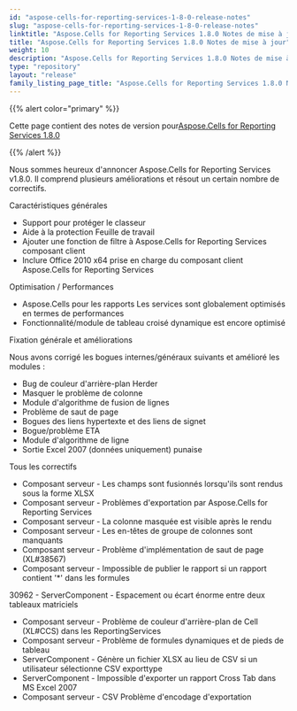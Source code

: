 ```yaml
---
id: "aspose-cells-for-reporting-services-1-8-0-release-notes"
slug: "aspose-cells-for-reporting-services-1-8-0-release-notes"
linktitle: "Aspose.Cells for Reporting Services 1.8.0 Notes de mise à jour"
title: "Aspose.Cells for Reporting Services 1.8.0 Notes de mise à jour"
weight: 10
description: "Aspose.Cells for Reporting Services 1.8.0 Notes de mise à jour – the latest updates and fixes."
type: "repository"
layout: "release"
family_listing_page_title: "Aspose.Cells for Reporting Services 1.8.0 Notes de mise à jour"
---
```

{{% alert color="primary" %}} 

 Cette page contient des notes de version pour[Aspose.Cells for Reporting Services 1.8.0](https://releases.aspose.com/cells/reportingservices/new-releases/aspose.cells-for-reporting-services-1.8.0/)

{{% /alert %}} 

 Nous sommes heureux d'annoncer Aspose.Cells for Reporting Services v1.8.0. Il comprend plusieurs améliorations et résout un certain nombre de correctifs.

 Caractéristiques générales



- Support pour protéger le classeur
- Aide à la protection Feuille de travail
- Ajouter une fonction de filtre à
 Aspose.Cells for Reporting Services composant client
- Inclure Office 2010 x64
 prise en charge du composant client Aspose.Cells for Reporting Services



 Optimisation / Performances

- Aspose.Cells pour les rapports
 Les services sont globalement optimisés en termes de performances
- Fonctionnalité/module de tableau croisé dynamique
 est encore optimisé



 Fixation générale et améliorations



 Nous avons corrigé les bogues internes/généraux suivants et amélioré les modules :



- Bug de couleur d'arrière-plan Herder
- Masquer le problème de colonne
- Module d'algorithme de fusion de lignes
- Problème de saut de page
- Bogues des liens hypertexte et des liens de signet
- Bogue/problème ETA
- Module d'algorithme de ligne
- Sortie Excel 2007 (données uniquement)
 punaise





 Tous les correctifs



- Composant serveur - Les champs sont fusionnés lorsqu'ils sont rendus sous la forme XLSX
- Composant serveur - Problèmes d'exportation par Aspose.Cells for Reporting Services
- Composant serveur - La colonne masquée est visible après le rendu
- Composant serveur - Les en-têtes de groupe de colonnes sont manquants
- Composant serveur - Problème d'implémentation de saut de page (XL#38567)
- Composant serveur - Impossible de publier le rapport si un rapport contient '*' dans les formules

 30962 - ServerComponent - Espacement ou écart énorme entre deux tableaux matriciels

- Composant serveur - Problème de couleur d'arrière-plan de Cell (XL#CCS) dans les ReportingServices
- Composant serveur - Problème de formules dynamiques et de pieds de tableau
- ServerComponent - Génère un fichier XLSX au lieu de CSV si un utilisateur sélectionne CSV exporttype
- ServerComponent - Impossible d'exporter un rapport Cross Tab dans MS Excel 2007
- Composant serveur - CSV Problème d'encodage d'exportation


